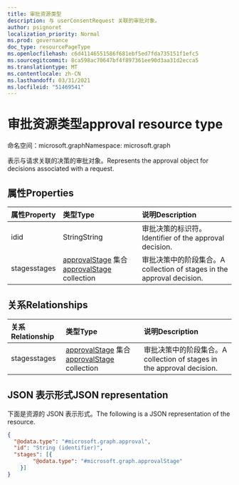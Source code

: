 ```yaml
---
title: 审批资源类型
description: 与 userConsentRequest 关联的审批对象。
author: psignoret
localization_priority: Normal
ms.prod: governance
doc_type: resourcePageType
ms.openlocfilehash: c6d41146551586f681ebf5ed7fda735151f1efc5
ms.sourcegitcommit: 8ca598ac70647bf4f897361ee90d3aa31d2ecca5
ms.translationtype: MT
ms.contentlocale: zh-CN
ms.lasthandoff: 03/31/2021
ms.locfileid: "51469541"
---
```

# <a name="approval-resource-type"></a><span data-ttu-id="1bb8a-103">审批资源类型</span><span class="sxs-lookup"><span data-stu-id="1bb8a-103">approval resource type</span></span>

<span data-ttu-id="1bb8a-104">命名空间：microsoft.graph</span><span class="sxs-lookup"><span data-stu-id="1bb8a-104">Namespace: microsoft.graph</span></span>

<span data-ttu-id="1bb8a-105">表示与请求关联的决策的审批对象。</span><span class="sxs-lookup"><span data-stu-id="1bb8a-105">Represents the approval object for decisions associated with a request.</span></span>

## <a name="properties"></a><span data-ttu-id="1bb8a-106">属性</span><span class="sxs-lookup"><span data-stu-id="1bb8a-106">Properties</span></span>

|<span data-ttu-id="1bb8a-107">属性</span><span class="sxs-lookup"><span data-stu-id="1bb8a-107">Property</span></span>|<span data-ttu-id="1bb8a-108">类型</span><span class="sxs-lookup"><span data-stu-id="1bb8a-108">Type</span></span>|<span data-ttu-id="1bb8a-109">说明</span><span class="sxs-lookup"><span data-stu-id="1bb8a-109">Description</span></span>|
|:---|:---|:---|
|<span data-ttu-id="1bb8a-110">id</span><span class="sxs-lookup"><span data-stu-id="1bb8a-110">id</span></span>|<span data-ttu-id="1bb8a-111">String</span><span class="sxs-lookup"><span data-stu-id="1bb8a-111">String</span></span>|<span data-ttu-id="1bb8a-112">审批决策的标识符。</span><span class="sxs-lookup"><span data-stu-id="1bb8a-112">Identifier of the approval decision.</span></span>|
|<span data-ttu-id="1bb8a-113">stages</span><span class="sxs-lookup"><span data-stu-id="1bb8a-113">stages</span></span>|<span data-ttu-id="1bb8a-114">[approvalStage](../resources/approvalstage.md) 集合</span><span class="sxs-lookup"><span data-stu-id="1bb8a-114">[approvalStage](../resources/approvalstage.md) collection</span></span>|<span data-ttu-id="1bb8a-115">审批决策中的阶段集合。</span><span class="sxs-lookup"><span data-stu-id="1bb8a-115">A collection of stages in the approval decision.</span></span> |

## <a name="relationships"></a><span data-ttu-id="1bb8a-116">关系</span><span class="sxs-lookup"><span data-stu-id="1bb8a-116">Relationships</span></span>

|<span data-ttu-id="1bb8a-117">关系</span><span class="sxs-lookup"><span data-stu-id="1bb8a-117">Relationship</span></span>|<span data-ttu-id="1bb8a-118">类型</span><span class="sxs-lookup"><span data-stu-id="1bb8a-118">Type</span></span>|<span data-ttu-id="1bb8a-119">说明</span><span class="sxs-lookup"><span data-stu-id="1bb8a-119">Description</span></span>|
|:---|:---|:---|
|<span data-ttu-id="1bb8a-120">stages</span><span class="sxs-lookup"><span data-stu-id="1bb8a-120">stages</span></span>|<span data-ttu-id="1bb8a-121">[approvalStage](../resources/approvalstage.md) 集合</span><span class="sxs-lookup"><span data-stu-id="1bb8a-121">[approvalStage](../resources/approvalstage.md) collection</span></span>|<span data-ttu-id="1bb8a-122">审批决策中的阶段集合。</span><span class="sxs-lookup"><span data-stu-id="1bb8a-122">A collection of stages in the approval decision.</span></span> |

## <a name="json-representation"></a><span data-ttu-id="1bb8a-123">JSON 表示形式</span><span class="sxs-lookup"><span data-stu-id="1bb8a-123">JSON representation</span></span>

<span data-ttu-id="1bb8a-124">下面是资源的 JSON 表示形式。</span><span class="sxs-lookup"><span data-stu-id="1bb8a-124">The following is a JSON representation of the resource.</span></span>
<!-- {
  "blockType": "resource",
  "keyProperty": "id",
  "@odata.type": "microsoft.graph.approval",
  "openType": false
}
-->

``` json
{
  "@odata.type": "#microsoft.graph.approval",
  "id": "String (identifier)",
  "stages": [{
        "@odata.type": "#microsoft.graph.approvalStage"
    }]
}
```
